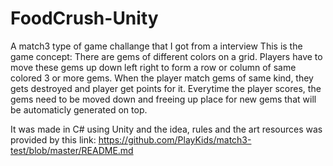 # FoodCrush-Unity

A match3 type of game challange that I got from a interview
This is the game concept: There are gems of different colors on a grid. Players have to move these gems up down left right to form a row or column of same colored 3 or more gems.
When the player match gems of same kind, they gets destroyed and player get points for it. Everytime the player scores, the gems need to be moved down and freeing up place for
new gems that will be automaticly generated on top. 

It was made in C# using Unity
and the idea, rules and the art resources was provided by this link:  https://github.com/PlayKids/match3-test/blob/master/README.md

